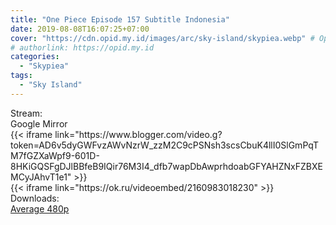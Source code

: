 ```yaml
---
title: "One Piece Episode 157 Subtitle Indonesia"
date: 2019-08-08T16:07:25+07:00
cover: "https://cdn.opid.my.id/images/arc/sky-island/skypiea.webp" # Optional, cover
# authorlink: https://opid.my.id
categories:
  - "Skypiea"
tags:
  - "Sky Island"
---
```

<div class="ui menu violet borderless inverted">
  <div class="header item active">
        Stream:
    </div>
  <a class="active item" data-tab="google">
    <i class="google drive icon"></i> Google
  </a>
  <a class="item nounderline" data-tab="mirror">
    <i class="odnoklassniki icon"></i> Mirror
  </a>
</div>
<div class="ui bottom attached tab segment active" style="border:0 !important;" data-tab="google">
{{< iframe link="https://www.blogger.com/video.g?token=AD6v5dyGWFvzAWvNzrW_zzM2C9cPSNsh3scsCbuK4llI0SlGmPqTM7fGZXaWpf9-601D-8HKiGQSFgDJlBBfeB9IQir76M3I4_dfb7wapDbAwprhdoabGFYAHZNxFZBXEMCyJAhvT1e1" >}}
</div>
<div class="ui bottom attached tab segment" style="border:0 !important;" data-tab="mirror">
{{< iframe link="https://ok.ru/videoembed/2160983018230" >}}
</div>
<div class="ui menu violet borderless inverted">
  <div class="header item active">
        Downloads:
    </div>
  <a class="item nounderline" href="https://ouo.io/y2KCjs" target="_blank" rel="dofollow"><i class="google drive icon"></i>
    Average 480p</a>
</div>